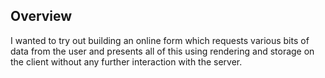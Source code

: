 ## Overview

I wanted to try out building an online form which requests various bits of data from the user and presents all of this using rendering and storage on the client without any further interaction with the server.


